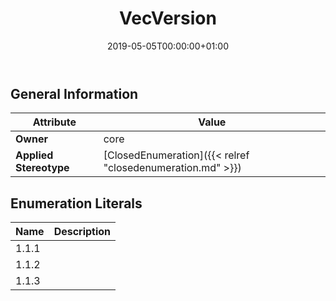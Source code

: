 ﻿---
title: VecVersion
toc: false
type: specs
date: "2019-05-05T00:00:00+01:00"
draft: false
menu_name: vec120

# Prev/next pager order (if `docs_section_pager` enabled in `params.toml`)
weight: 
---

## General Information

| Attribute               | Value |
|-------------------------|-------|
| **Owner**               | core |
| **Applied Stereotype**  | [ClosedEnumeration]({{< relref "closedenumeration.md" >}})<br/>  |

## Enumeration Literals
| Name          | **Description** |
|---------------|-----------------|
| 1.1.1 |  |
| 1.1.2 |  |
| 1.1.3 |  |
